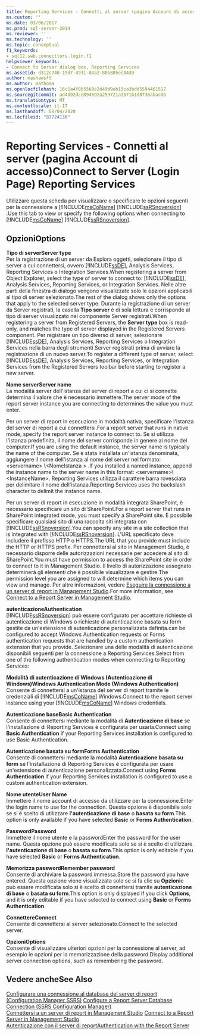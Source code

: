 ```yaml
---
title: Reporting Services - Connetti al server (pagina Account di accesso) | Microsoft Docs
ms.custom: ''
ms.date: 03/06/2017
ms.prod: sql-server-2014
ms.reviewer: ''
ms.technology: ''
ms.topic: conceptual
f1_keywords:
- sql12.swb.connecttors.login.f1
helpviewer_keywords:
- Connect to Server dialog box, Reporting Services
ms.assetid: d312c740-19d7-4931-84a2-88b805ec8439
author: mashamsft
ms.author: mathoma
ms.openlocfilehash: 16c1a4f8b5560e2d49d9eb13ca3bdd5594461517
ms.sourcegitcommit: ad4d92dce894592a259721a1571b1d8736abacdb
ms.translationtype: MT
ms.contentlocale: it-IT
ms.lasthandoff: 08/04/2020
ms.locfileid: "87724136"
---
```

# <a name="connect-to-server-login-page-reporting-services"></a><span data-ttu-id="3af0c-102">Reporting Services - Connetti al server (pagina Account di accesso)</span><span class="sxs-lookup"><span data-stu-id="3af0c-102">Connect to Server (Login Page) Reporting Services</span></span>
  <span data-ttu-id="3af0c-103">Utilizzare questa scheda per visualizzare o specificare le opzioni seguenti per la connessione a [!INCLUDE[msCoName](../includes/msconame-md.md)] [!INCLUDE[ssRSnoversion](../includes/ssrsnoversion-md.md)] .</span><span class="sxs-lookup"><span data-stu-id="3af0c-103">Use this tab to view or specify the following options when connecting to [!INCLUDE[msCoName](../includes/msconame-md.md)] [!INCLUDE[ssRSnoversion](../includes/ssrsnoversion-md.md)].</span></span>  
  
## <a name="options"></a><span data-ttu-id="3af0c-104">Opzioni</span><span class="sxs-lookup"><span data-stu-id="3af0c-104">Options</span></span>  
 <span data-ttu-id="3af0c-105">**Tipo di server**</span><span class="sxs-lookup"><span data-stu-id="3af0c-105">**Server type**</span></span>  
 <span data-ttu-id="3af0c-106">Per la registrazione di un server da Esplora oggetti, selezionare il tipo di server a cui connettersi, ovvero [!INCLUDE[ssDE](../includes/ssde-md.md)], Analysis Services, Reporting Services o Integration Services.</span><span class="sxs-lookup"><span data-stu-id="3af0c-106">When registering a server from Object Explorer, select the type of server to connect to: [!INCLUDE[ssDE](../includes/ssde-md.md)], Analysis Services, Reporting Services, or Integration Services.</span></span> <span data-ttu-id="3af0c-107">Nelle altre parti della finestra di dialogo vengono visualizzate solo le opzioni applicabili al tipo di server selezionato.</span><span class="sxs-lookup"><span data-stu-id="3af0c-107">The rest of the dialog shows only the options that apply to the selected server type.</span></span> <span data-ttu-id="3af0c-108">Durante la registrazione di un server da Server registrati, la casella **Tipo server** è di sola lettura e corrisponde al tipo di server visualizzato nel componente Server registrati.</span><span class="sxs-lookup"><span data-stu-id="3af0c-108">When registering a server from Registered Servers, the **Server type** box is read-only, and matches the type of server displayed in the Registered Servers component.</span></span> <span data-ttu-id="3af0c-109">Per registrare un tipo diverso di server, selezionare [!INCLUDE[ssDE](../includes/ssde-md.md)], Analysis Services, Reporting Services o Integration Services nella barra degli strumenti Server registrati prima di avviare la registrazione di un nuovo server.</span><span class="sxs-lookup"><span data-stu-id="3af0c-109">To register a different type of server, select [!INCLUDE[ssDE](../includes/ssde-md.md)], Analysis Services, Reporting Services, or Integration Services from the Registered Servers toolbar before starting to register a new server.</span></span>  
  
 <span data-ttu-id="3af0c-110">**Nome server**</span><span class="sxs-lookup"><span data-stu-id="3af0c-110">**Server name**</span></span>  
 <span data-ttu-id="3af0c-111">La modalità server dell'istanza del server di report a cui ci si connette determina il valore che è necessario immettere.</span><span class="sxs-lookup"><span data-stu-id="3af0c-111">The server mode of the report server instance you are connecting to determines the value you must enter.</span></span>  
  
 <span data-ttu-id="3af0c-112">Per un server di report in esecuzione in modalità nativa, specificare l'istanza del server di report a cui connettersi.</span><span class="sxs-lookup"><span data-stu-id="3af0c-112">For a report server that runs in native mode, specify the report server instance to connect to.</span></span> <span data-ttu-id="3af0c-113">Se si utilizza l'istanza predefinita, il nome del server corrisponde in genere al nome del computer.</span><span class="sxs-lookup"><span data-stu-id="3af0c-113">If you are using the default instance, the server name is typically the name of the computer.</span></span> <span data-ttu-id="3af0c-114">Se è stata installata un'istanza denominata, aggiungere il nome dell'istanza al nome del server nel formato: \<servername> \\<NomeIstanza \> .</span><span class="sxs-lookup"><span data-stu-id="3af0c-114">If you installed a named instance, append the instance name to the server name in this format: \<servername>\\<InstanceName\>.</span></span> <span data-ttu-id="3af0c-115">Reporting Services utilizza il carattere barra rovesciata per delimitare il nome dell'istanza.</span><span class="sxs-lookup"><span data-stu-id="3af0c-115">Reporting Services uses the backslash character to delimit the instance name.</span></span>  
  
 <span data-ttu-id="3af0c-116">Per un server di report in esecuzione in modalità integrata SharePoint, è necessario specificare un sito di SharePoint.</span><span class="sxs-lookup"><span data-stu-id="3af0c-116">For a report server that runs in SharePoint integrated mode, you must specify a SharePoint site.</span></span> <span data-ttu-id="3af0c-117">È possibile specificare qualsiasi sito di una raccolta siti integrata con [!INCLUDE[ssRSnoversion](../includes/ssrsnoversion-md.md)].</span><span class="sxs-lookup"><span data-stu-id="3af0c-117">You can specify any site in a site collection that is integrated with [!INCLUDE[ssRSnoversion](../includes/ssrsnoversion-md.md)].</span></span> <span data-ttu-id="3af0c-118">L'URL specificato deve includere il prefisso HTTP o HTTPS.</span><span class="sxs-lookup"><span data-stu-id="3af0c-118">The URL that you provide must include the HTTP or HTTPS prefix.</span></span> <span data-ttu-id="3af0c-119">Per connettersi al sito in Management Studio, è necessario disporre delle autorizzazioni necessarie per accedere al sito di SharePoint.</span><span class="sxs-lookup"><span data-stu-id="3af0c-119">You must have permission to access the SharePoint site in order to connect to it in Management Studio.</span></span> <span data-ttu-id="3af0c-120">Il livello di autorizzazione assegnato determinerà gli elementi che è possibile visualizzare e gestire.</span><span class="sxs-lookup"><span data-stu-id="3af0c-120">The permission level you are assigned to will determine which items you can view and manage.</span></span> <span data-ttu-id="3af0c-121">Per altre informazioni, vedere [Eseguire la connessione a un server di report in Management Studio](../reporting-services/tools/connect-to-a-report-server-in-management-studio.md).</span><span class="sxs-lookup"><span data-stu-id="3af0c-121">For more information, see [Connect to a Report Server in Management Studio](../reporting-services/tools/connect-to-a-report-server-in-management-studio.md).</span></span>  
  
 <span data-ttu-id="3af0c-122">**autenticazione**</span><span class="sxs-lookup"><span data-stu-id="3af0c-122">**Authentication**</span></span>  
 [!INCLUDE[ssRSnoversion](../includes/ssrsnoversion-md.md)] <span data-ttu-id="3af0c-123">può essere configurato per accettare richieste di autenticazione di Windows o richieste di autenticazione basata su form gestite da un'estensione di autenticazione personalizzata definita.</span><span class="sxs-lookup"><span data-stu-id="3af0c-123">can be configured to accept Windows Authentication requests or Forms authentication requests that are handled by a custom authentication extension that you provide.</span></span> <span data-ttu-id="3af0c-124">Selezionare una delle modalità di autenticazione disponibili seguenti per la connessione a Reporting Services:</span><span class="sxs-lookup"><span data-stu-id="3af0c-124">Select from one of the following authentication modes when connecting to Reporting Services:</span></span>  
  
 <span data-ttu-id="3af0c-125">**Modalità di autenticazione di Windows (Autenticazione di Windows)**</span><span class="sxs-lookup"><span data-stu-id="3af0c-125">**Windows Authentication Mode (Windows Authentication)**</span></span>  
 <span data-ttu-id="3af0c-126">Consente di connettersi a un'istanza del server di report tramite le credenziali di [!INCLUDE[msCoName](../includes/msconame-md.md)] Windows.</span><span class="sxs-lookup"><span data-stu-id="3af0c-126">Connect to the report server instance using your [!INCLUDE[msCoName](../includes/msconame-md.md)] Windows credentials.</span></span>  
  
 <span data-ttu-id="3af0c-127">**Autenticazione base**</span><span class="sxs-lookup"><span data-stu-id="3af0c-127">**Basic Authentication**</span></span>  
 <span data-ttu-id="3af0c-128">Consente di connettersi mediante la modalità di **Autenticazione di base** se l'installazione di Reporting Services è configurata per usarla.</span><span class="sxs-lookup"><span data-stu-id="3af0c-128">Connect using **Basic Authentication** if your Reporting Services installation is configured to use Basic Authentication.</span></span>  
  
 <span data-ttu-id="3af0c-129">**Autenticazione basata su form**</span><span class="sxs-lookup"><span data-stu-id="3af0c-129">**Forms Authentication**</span></span>  
 <span data-ttu-id="3af0c-130">Consente di connettersi mediante la modalità **Autenticazione basata su form** se l'installazione di Reporting Services è configurata per usare un'estensione di autenticazione personalizzata.</span><span class="sxs-lookup"><span data-stu-id="3af0c-130">Connect using **Forms Authentication** if your Reporting Services installation is configured to use a custom authentication extension.</span></span>  
  
 <span data-ttu-id="3af0c-131">**Nome utente**</span><span class="sxs-lookup"><span data-stu-id="3af0c-131">**User Name**</span></span>  
 <span data-ttu-id="3af0c-132">Immettere il nome account di accesso da utilizzare per la connessione.</span><span class="sxs-lookup"><span data-stu-id="3af0c-132">Enter the login name to use for the connection.</span></span> <span data-ttu-id="3af0c-133">Questa opzione è disponibile solo se si è scelto di utilizzare **l'autenticazione di base** o **basata su form**.</span><span class="sxs-lookup"><span data-stu-id="3af0c-133">This option is only available if you have selected **Basic** or **Forms Authentication**.</span></span>  
  
 <span data-ttu-id="3af0c-134">**Password**</span><span class="sxs-lookup"><span data-stu-id="3af0c-134">**Password**</span></span>  
 <span data-ttu-id="3af0c-135">Immettere il nome utente e la password</span><span class="sxs-lookup"><span data-stu-id="3af0c-135">Enter the password for the user name.</span></span> <span data-ttu-id="3af0c-136">Questa opzione può essere modificata solo se si è scelto di utilizzare **l'autenticazione di base** o **basata su form**.</span><span class="sxs-lookup"><span data-stu-id="3af0c-136">This option is only editable if you have selected **Basic** or **Forms Authentication**.</span></span>  
  
 <span data-ttu-id="3af0c-137">**Memorizza password**</span><span class="sxs-lookup"><span data-stu-id="3af0c-137">**Remember password**</span></span>  
 <span data-ttu-id="3af0c-138">Consente di archiviare la password immessa.</span><span class="sxs-lookup"><span data-stu-id="3af0c-138">Store the password you have entered.</span></span> <span data-ttu-id="3af0c-139">Questa opzione viene visualizzata solo se si fa clic su **Opzioni**e può essere modificata solo si è scelto di connettersi tramite **autenticazione di base** o **basata su form**.</span><span class="sxs-lookup"><span data-stu-id="3af0c-139">This option is only displayed if you click **Options**, and it is only editable if you have selected to connect using **Basic** or **Forms Authentication**.</span></span>  
  
 <span data-ttu-id="3af0c-140">**Connettere**</span><span class="sxs-lookup"><span data-stu-id="3af0c-140">**Connect**</span></span>  
 <span data-ttu-id="3af0c-141">Consente di connettersi al server selezionato.</span><span class="sxs-lookup"><span data-stu-id="3af0c-141">Connect to the selected server.</span></span>  
  
 <span data-ttu-id="3af0c-142">**Opzioni**</span><span class="sxs-lookup"><span data-stu-id="3af0c-142">**Options**</span></span>  
 <span data-ttu-id="3af0c-143">Consente di visualizzare ulteriori opzioni per la connessione al server, ad esempio le opzioni per la memorizzazione della password.</span><span class="sxs-lookup"><span data-stu-id="3af0c-143">Display additional server connection options, such as remembering the password.</span></span>  
  
## <a name="see-also"></a><span data-ttu-id="3af0c-144">Vedere anche</span><span class="sxs-lookup"><span data-stu-id="3af0c-144">See Also</span></span>  
 <span data-ttu-id="3af0c-145">[Configurare una connessione al database del server di report &#40;Configuration Manager SSRS&#41;](../../2014/sql-server/install/configure-a-report-server-database-connection-ssrs-configuration-manager.md) </span><span class="sxs-lookup"><span data-stu-id="3af0c-145">[Configure a Report Server Database Connection  &#40;SSRS Configuration Manager&#41;](../../2014/sql-server/install/configure-a-report-server-database-connection-ssrs-configuration-manager.md) </span></span>  
 <span data-ttu-id="3af0c-146">[Connettersi a un server di report in Management Studio](../reporting-services/tools/connect-to-a-report-server-in-management-studio.md) </span><span class="sxs-lookup"><span data-stu-id="3af0c-146">[Connect to a Report Server in Management Studio](../reporting-services/tools/connect-to-a-report-server-in-management-studio.md) </span></span>  
 [<span data-ttu-id="3af0c-147">Autenticazione con il server di report</span><span class="sxs-lookup"><span data-stu-id="3af0c-147">Authentication with the Report Server</span></span>](../reporting-services/security/authentication-with-the-report-server.md)  
  
  

